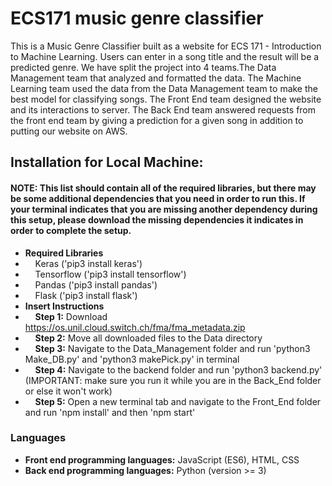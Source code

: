 # ECS171 music genre classifier
This is a Music Genre Classifier built as a website for ECS 171 - Introduction to Machine Learning.
Users can enter in a song title and the result will be a predicted genre. We have split the project into 4 teams.The Data Management team that analyzed and formatted the data. The Machine Learning team used the data from the Data Management team to make the best model for classifying songs. The Front End team designed the website and its interactions to server. The Back End team answered requests from the front end team by giving a prediction for a given song in addition to putting our website on AWS. 

## Installation for Local Machine:
#### NOTE: This list should contain all of the required libraries, but there may be some additional dependencies that you need in order to run this.  If your terminal indicates that you are missing another dependency during this setup, please download the missing dependencies it indicates in order to complete the setup.
+ **Required Libraries**
+ &nbsp;&nbsp;&nbsp;&nbsp;Keras ('pip3 install keras')
+ &nbsp;&nbsp;&nbsp;&nbsp;Tensorflow ('pip3 install tensorflow')
+ &nbsp;&nbsp;&nbsp;&nbsp;Pandas ('pip3 install pandas')
+ &nbsp;&nbsp;&nbsp;&nbsp;Flask ('pip3 install flask')
+ **Insert Instructions**
+ &nbsp;&nbsp;&nbsp;&nbsp;**Step 1:** Download https://os.unil.cloud.switch.ch/fma/fma_metadata.zip
+ &nbsp;&nbsp;&nbsp;&nbsp;**Step 2:** Move all downloaded files to the Data directory
+ &nbsp;&nbsp;&nbsp;&nbsp;**Step 3:** Navigate to the Data_Management folder and run 'python3 Make_DB.py' and 'python3 makePick.py' in terminal
+ &nbsp;&nbsp;&nbsp;&nbsp;**Step 4:** Navigate to the backend folder and run 'python3 backend.py' (IMPORTANT: make sure you run it while you are in the Back_End folder or else it won't work)
+ &nbsp;&nbsp;&nbsp;&nbsp;**Step 5:** Open a new terminal tab and navigate to the Front_End folder and run 'npm install' and then 'npm start'

### Languages
+ **Front end programming languages:** JavaScript (ES6), HTML, CSS
+ **Back end programming languages:** Python (version >= 3)













